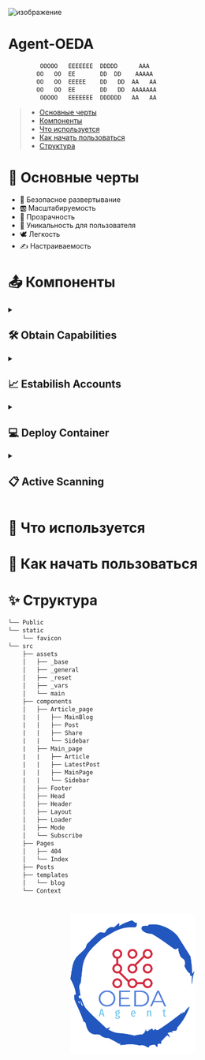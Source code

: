 ![изображение](https://github.com/Vordazing/Agent-OEDA/assets/105577583/206a3805-9f36-4dc5-9b91-c011ef37a275)

# Agent-OEDA
             OOOOO   EEEEEEE  DDDDD      AAA   
            OO   OO  EE       DD  DD    AAAAA  
            OO   OO  EEEEE    DD   DD  AA   AA 
            OO   OO  EE       DD   DD  AAAAAAA 
             OOOOO   EEEEEEE  DDDDDD   AA   AA           

> - [Основные черты](#Основныечерты)
> - [Компоненты](#Компоненты)
> - [Что используется](#Что_используется)
> - [Как начать пользоваться](#Как_начать_пользоваться)
> - [Структура](#Структура)


<a name="Основныечерты"></a>
<h1>📌 Основные черты</h1>
<ul>
  <li>🌈 Безопасное развертывание</li>
  <li>🆎 Масштабируемость</li>
  <li>💠 Прозрачность</li>
  <li>🤠 Уникальность для пользователя</li>
  <li>🕊 Легкость</li>
  <li>✍️ Настраиваемость</li>
</ul>

<a name="Компоненты"></a>
<h1>📤 Компоненты</h1>
<details>
<br/><br/>
<summary><h2>🛠 Obtain Capabilities</h2></summary>
Компонент обеспечивает защиту от несанционированного доступа, проверяет auth.log и по заданным параметрам блокирует подозрительные соединения: если обнаруживает активность, то либо блокирует IP (если подключаются по ssh), либо прерывают сессию пользователя (если пытаются с того же компьютера войти в систему). Если активности нет, то засыпает.
</details>

<details>
<br/><br/>
<summary><h2>📈 Estabilish Accounts</h2></summary>
Этот компонент проверяет создание учётных записей. Если было замечено создание учётной записи, то он запросит подтверждение и заблокирует созданную учётную запись, если его создание не подтверждено.
</details>

<details>
<br/><br/>
<summary><h2>💻 Deploy Container</h2></summary>
Компонент смотрит название контейнера, проверят его: новый он или левый. Если левый, он заносится в список, и сообщается об этом пользователю.
Если контейнер был занесен в список с левыми контейнерами по ошибке, то пользователь может занести его в список разрешенных.
</details>

<details>
<br/><br/>
<summary><h2>📋 Active Scanning</h2></summary>
Для обнаружения сканирования портов используется conntrack (функция ядра, которая отвечает за отслеживание соединений). Скрипт собирает информацию в реальном времени, затем обрабатывает его, если замечается большое количество отмененных (DESTROY) соединений с разными портами, то запоминается адрес устройства, с которого приходили запросы, и выводится уведомление.
</details>




<a name="Что_используется"></a>
<h1>🚀 Что используется</h1>

<a name="Как_начать_пользоваться"></a>
<h1>🧩 Как начать пользоваться</h1>


<a name="Структура"></a>
<h1>✨ Структура</h1>

```
└── Public
└── static
    └── favicon
└── src
    ├── assets
    │   ├── _base
    │   ├── _general
    │   ├── _reset
    │   ├── _vars
    │   └── main
    ├── components
    │   ├── Article_page
    |   |   ├── MainBlog
    |   |   ├── Post
    |   |   ├── Share
    |   |   └── Sidebar
    |   ├── Main_page
    |   |   ├── Article
    |   |   ├── LatestPost
    |   |   ├── MainPage
    |   |   └── Sidebar
    │   ├── Footer
    │   ├── Head
    │   ├── Header
    │   ├── Layout
    │   ├── Loader
    │   ├── Mode
    │   └── Subscribe
    ├── Pages
    │   ├── 404
    │   └── Index
    ├── Posts
    ├── templates
    │   └── blog
    └── Context

```
<h1 align="center">
  <a href="https://docusaurus.io">
    <img width="50%" src="https://github.com/Vordazing/Agent-OEDA/blob/main/logotype.png" />
  </a>
</h1>
